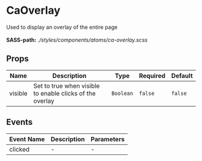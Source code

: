 # CaOverlay

Used to display an overlay of the entire page<br><br> **SASS-path:** _./styles/components/atoms/ca-overlay.scss_

## Props

<!-- @vuese:CaOverlay:props:start -->
|Name|Description|Type|Required|Default|
|---|---|---|---|---|
|visible|Set to true when visible to enable clicks of the overlay|`Boolean`|`false`|`false`|

<!-- @vuese:CaOverlay:props:end -->


## Events

<!-- @vuese:CaOverlay:events:start -->
|Event Name|Description|Parameters|
|---|---|---|
|clicked|-|-|

<!-- @vuese:CaOverlay:events:end -->


